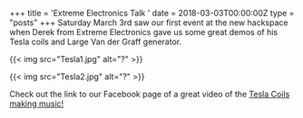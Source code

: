 +++
title = 'Extreme Electronics Talk '
date = 2018-03-03T00:00:00Z
type = "posts"
+++
Saturday March 3rd saw our first event at the new hackspace when Derek from Extreme Electronics gave us some great demos of his Tesla coils and Large Van der Graff generator. 

{{< img src="Tesla1.jpg" alt="?" >}}

{{< img src="Tesla2.jpg" alt="?" >}}

Check out the link to our Facebook page of a great video of the [Tesla Coils making music!](https://www.facebook.com/groups/1011373778895474/permalink/1871834676182709/)